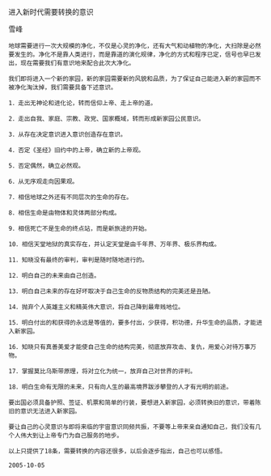 进入新时代需要转换的意识

雪峰


    地球需要进行一次大规模的净化，不仅是心灵的净化，还有大气和动植物的净化，大扫除是必然要发生的。净化不是靠人类进行，而是靠道的演化规律，净化的方式和程序已定，信号也早已发出，现在需要我们有意识地来配合此次大净化。

    我们即将进入一个新的家园，新的家园需要新的风貌和品质，为了保证自己能进入新的家园而不被净化淘汰掉，我们需要具备下述意识。

    1．走出无神论和进化论，转而信仰上帝、走上帝的道。

    2．走出自我、家庭、宗教、政党、国家概域，转而形成新家园公民意识。

    3．从存在决定意识进入意识创造存在意识。

    4．否定《圣经》旧约中的上帝，确立新的上帝观。

    5．否定偶然，确立必然观。

    6．从无序观走向因果观。

    7．相信地球之外还有不同层次的生命的存在。

    8．相信生命是由物体和灵体两部分构成。

    9．相信死亡不是生命的终点站，而是新旅途的开始。

    10．相信天堂地狱的真实存在，并认定天堂是由千年界、万年界、极乐界构成。

    11．知晓没有最终的审判，审判是随时随地进行的。

    12．明白自己的未来由自己创造。

    13．明白自己未来的存在好坏取决于自己生命的反物质结构的完美还是丑陋。

    14．抛弃个人英雄主义和精英伟大意识，将自己降到最卑贱地位。

    15．明白付出的和获得的永远是等值的，要多付出，少获得，积功德，升华生命的品质，才能进入新家园。

    16．知晓只有真善美爱才能使自己生命的结构完美，彻底放弃攻击、复仇，用爱心对待万事万物。

    17．掌握莫比乌斯带原理，将对立化为统一，放弃自己对世界的评判。

    18．明白生命有无限的未来，只有向人生的最高境界跋涉攀登的人才有光明的前途。

    要出国必须具备护照、签证、机票和简单的行装，要想进入新家园，必须转换旧的意识，带着陈旧的意识无法进入新家园。

    要让自己的心灵意识与即将来临的宇宙意识同频共振，不要等上帝来亲自通知自己，我们没有几个人伟大到让上帝专门为自己服务的地步。

    以上只提供了18条，需要转换的内容还很多，以后会逐步指出，自己也可以感悟。

    2005-10-05



